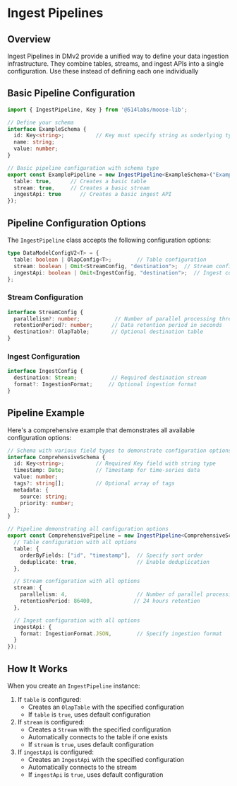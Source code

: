 # Ingest Pipelines

## Overview
Ingest Pipelines in DMv2 provide a unified way to define your data ingestion infrastructure. They combine tables, streams, and ingest APIs into a single configuration.
Use these instead of defining each one individually
## Basic Pipeline Configuration

```typescript
import { IngestPipeline, Key } from '@514labs/moose-lib';

// Define your schema
interface ExampleSchema {
  id: Key<string>;          // Key must specify string as underlying type
  name: string;
  value: number;
}

// Basic pipeline configuration with schema type
export const ExamplePipeline = new IngestPipeline<ExampleSchema>("ExamplePipeline", {
  table: true,      // Creates a basic table
  stream: true,     // Creates a basic stream
  ingestApi: true      // Creates a basic ingest API
});
```

## Pipeline Configuration Options

The `IngestPipeline` class accepts the following configuration options:

```typescript
type DataModelConfigV2<T> = {
  table: boolean | OlapConfig<T>;        // Table configuration
  stream: boolean | Omit<StreamConfig, "destination">;  // Stream configuration
  ingestApi: boolean | Omit<IngestConfig, "destination">;  // Ingest configuration
};
```

### Stream Configuration
```typescript
interface StreamConfig {
  parallelism?: number;           // Number of parallel processing threads
  retentionPeriod?: number;      // Data retention period in seconds
  destination?: OlapTable;       // Optional destination table
}
```

### Ingest Configuration
```typescript
interface IngestConfig {
  destination: Stream;           // Required destination stream
  format?: IngestionFormat;     // Optional ingestion format
}
```

## Pipeline Example

Here's a comprehensive example that demonstrates all available configuration options:

```typescript
// Schema with various field types to demonstrate configuration options
interface ComprehensiveSchema {
  id: Key<string>;          // Required Key field with string type
  timestamp: Date;          // Timestamp for time-series data
  value: number;           
  tags?: string[];          // Optional array of tags
  metadata: {
    source: string;
    priority: number;
  };
}

// Pipeline demonstrating all configuration options
export const ComprehensivePipeline = new IngestPipeline<ComprehensiveSchema>("ComprehensivePipeline", {
  // Table configuration with all options
  table: {
    orderByFields: ["id", "timestamp"],  // Specify sort order
    deduplicate: true,                   // Enable deduplication
  },

  // Stream configuration with all options
  stream: {
    parallelism: 4,                      // Number of parallel processing threads
    retentionPeriod: 86400,             // 24 hours retention
  },

  // Ingest configuration with all options
  ingestApi: {
    format: IngestionFormat.JSON,        // Specify ingestion format
  }
});
```

## How It Works

When you create an `IngestPipeline` instance:
1. If `table` is configured:
   - Creates an `OlapTable` with the specified configuration
   - If `table` is `true`, uses default configuration
2. If `stream` is configured:
   - Creates a `Stream` with the specified configuration
   - Automatically connects to the table if one exists
   - If `stream` is `true`, uses default configuration
3. If `ingestApi` is configured:
   - Creates an `IngestApi` with the specified configuration
   - Automatically connects to the stream
   - If `ingestApi` is `true`, uses default configuration
